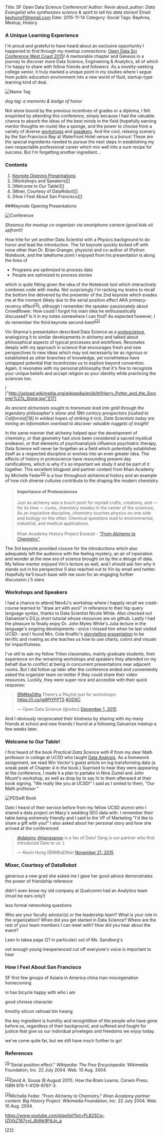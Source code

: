 Title: SF Open Data Science Conference!
Author: Kevin
about_author: <i>Data Evangelist who synthesizes science &amp; spirit to tell his data stories!</i>
Email: kevhung11@gmail.com
Date: 2015-11-14
Category: Social
Tags: BayArea, Meetup, History

### A Unique Learning Experience

I'm proud and grateful to have heard about an exclusive opportunity I happened to find through my meetup connections: [<a href="http://odsc.com/" target="_blank">Open Data Sci Conference West Coast 2015</a>][4]! A memorable chapter and Genesis in a journey to discover more Data Science, Engineering &amp; Analytics, all of which I'm happy to share with fellow friends and followers. As a novelty-seeking college senior, it truly marked a unique point in my studies where I segue from public education environment into a new world of fluid, startup-type learning kind of deal.

![Name Tag][1]
<div class="center"><i>dog tag: a memento &amp; badge of honor</i></div>

Not alone bound by the previous incentives of grades or a diploma, I felt enspirited by attending this conference, simply because I had the valuable chance to absorb the ideas of the best minds in the field (hopefully earning mentor thoughts en route) like a sponge, and the power to choose from a variety of diverse [workshops][8] and [speakers][7]. And the cool, relaxing scenery by the San Francisco Bay at Waterfront Hotel venue is a bonus! These are the special ingredients needed to pursue the next steps in establishing my own respectable professional career which mix well into a sure recipe for success. But I'm forgetting another ingredient...

<div class="panel toc">
	<div class="panel-heading" style="margin-top: 0px">
		<h3>Contents</h3>
	</div>
	<ol>
		<li><a href="#toc-keynote">Keynote Opening Presentations</a></li>
		<li>[Workshops and Speakers][]</li>
		<li>[Welcome to Our Table!][]</li>
		<li>[Mixer, Courtesy of DataRobot][]</li>
		<li>[How I Feel About San Francisco][]</li>
	</ol>

</div>

<a id="toc-keynote"></a>
###Keynote Opening Presentations


![Conference][2]
<div class="center"><i>Sheamus the meetup co-organizer via smartphone camera (good kids sit upfront!)</i></div>

How trite for yet another Data Scientist with a Physics background to do honor and lead the introduction. The 1st keynote quickly kicked off with none other than Dr. Brian Granger, physicist and co-author of IPython Notebook, and the takehome point I enjoyed from his presentation is along the lines of

* Programs are optimized to process data
* People are optimized to process stories

which is quite fitting given the idea of the Notebook tool which interactively combines code with media. Not surprisingly I'm racking my brains to recall the bottom line delivered by the presenter of the 2nd keynote which evades me at the moment (likely due to the serial position effect AKA primacy-recency effect<sup id="serial-position-effect">[\[1\]][11]</sup>), although I remember the speaker passionately about Crowdflower. How could I forgot his main idea he enthusiastically discussed? Is it in my notes somewhere I can find? As expected however, I do remember the third keynote second-best!<sup id="primacy-recency-effect">[\[2\]][12]</sup>

Vin Sharma's presentation described Data Science as a [protoscience][14], analogizing it to similar developments in alchemy and talked about philosophical aspects of typical processes and workflows. Resonates deeply with my approach in science that encourages fresh and new perspectives to new ideas which may not necessarily be as rigorous or established as other branches of knowledge, yet nonetheless have untapped potential that incentivizes us to explore beyond convention. Again, it resonates with my personal philosophy that it's fine to recognize your unique beliefs and accept religion as your identity while practicing the sciences too.

!["http://upload.wikimedia.org/wikipedia/en/b/bf/Harry_Potter_and_the_Sorcerer%27s_Stone.jpg"][17]
<caption class="center"><i>As ancient alchemists sought to transmute lead into gold through the legendary philosopher's stone and 19th century prospectors [rushed to California][18] in wildest hopes of striking it rich, Data Scientists today are mining an information overload to discover valuable nuggets of insight!</i></caption>

In the same manner that alchemy helped spur the development of chemistry, or that geometry had once been considered a sacred mystical endeavor, or that elements of psychoanalysis influence psychiatric therapy, Data Science will never be forgetten as a field which potentially establishes itself as a respected discipline or evolves into an even greater idea. The effects of history in protoscience have resounding present day ramifications, which is why it's so important we study it and be part of it together. This excellent blogpost and partner content from Khan Academy by Michelle Feder<sup id="alchemy-history">[\[3\]][15]</sup> is a tour throughout alchemical history and an example of how rich diverse cultures contribute to the shaping the modern chemistry

> #### Importance of Protosciences
> Just as alchemy was a touch point for myriad crafts, creations, and — for its time — cures, chemistry resides in the center of the sciences. As an inquisitive discipline, chemistry touches physics on one side and biology on the other. Chemical questions lead to environmental, industrial, and medical applications.
> <br /><br />
> Khan Academy History Project Excerpt - ["From Alchemy to Chemistry"][13]

The 3rd keynote provided closure for the introductions which also adequately left the audience with the feeling mystery, an air of inpsiration and wonder at the new era of science brought on by the a deluge of data. My fellow mentor enjoyed Vin's lecture as well, and I should ask him why it stands out in his perspective (I also reached out to Vin by email and twitter. Hopefully he'll touch base with me soon for an engaging further discussion.) 5 stars

### Workshops and Speakers

I had a chance to attend Neo4J's workshop where I happily recall we crash-course learned to "draw art with ascii" in reference to their hip query language syntax, thanks to Data Scientist Nicole White. Also checked out Galvanize's D3.js short tutorial whose resources are on github. Lastly I had the pleasure to finally enjoy Dr. John Myles White's Julia lecture in the language's ongoing developments &dash; since I missed him when he last visited UCSD &dash; and I found Mrs. Cole Knaflic's [storytelling][19] [presentation][20] to be terrific and riveting as she teaches us how to use charts, colors and visuals for impactfulness.

I've still to ask my fellow Triton classmates, mainly graduate students, their experience on the remaining workshops and speakers they attended on my behalf due to conflict at being in concurrent presentations near adjacent rooms. But I did follow up later after the conference ended and conveniently asked the organizer team on twitter if they could share their video resources. Luckily, they were super nice and accesible with their quick response:

<blockquote class="twitter-tweet" lang="en"><p lang="en" dir="ltr"><a href="https://twitter.com/M8taD8ta">@M8taD8ta</a> There&#39;s a Playlist just for workshops: <a href="https://t.co/ig8PtYFPT5">https://t.co/ig8PtYFPT5</a> <a href="https://twitter.com/hashtag/ODSC?src=hash">#ODSC</a></p>&mdash; Open Data Science (@odsc) <a href="https://twitter.com/odsc/status/671712884922126337">December 1, 2015</a></blockquote>

And I obviously reciprocated their kindness by sharing with my many friends at school and new friends I found at a following Galvanize meetup a few weeks later.

### Welcome to Our Table!

I first heard of the book <i>Practical Data Science with R</i> from my dear Math professor in college at UCSD who taught [Data Analysis][21]. As a homework assignment, we read Win Vector's guest article on log transforming data (a sneak peek of Chapter 4 in the book.) Suprised to hear they were appearing at the conference, I made it a plan to partake in Nina Zumel and John Mount's workshop, as well as drop by to say hi to them afterward at their book signing. "We really like you at UCSD!" I said as I smiled to them, "Our Math professor "

![PDSwR Book][3]

Dato I heard of their service before from my fellow UCSD alumni who I shared a data project on Macy's wedding SEO data with. I remember their table being extremely friendly and I said to the VP of Marketing "I'd like to share a gift with you!" I also asked about her personal story and how she arrived at the conferenced

<blockquote class="twitter-tweet" lang="en"><p lang="en" dir="ltr"><a href="https://twitter.com/datoinc">@datoinc</a> <a href="https://twitter.com/jjangsangy">@jjangsangy</a> is a fan of Dato! Sang is our partner who first introduced Dato to us :)</p>&mdash; Kevin Hung (@M8taD8ta) <a href="https://twitter.com/M8taD8ta/status/668187295179083776">November 21, 2015</a></blockquote>
<script async src="//platform.twitter.com/widgets.js" charset="utf-8"></script>

### Mixer, Courtesy of DataRobot

generous 
a new grad she asked me I gave her good advice demonstrates the power of friendship reference

didn't even know my old company at Qualcomm had an Analytics team (must be ears only!)

less formal networking questions

Who are your faculty advisor(s) or the leadership team?
What is your role in the organization?
When did you get started in Data Science?
Where are the rest of your team members I can meet with?
How did you hear about the event?






Lean In takea page (21 in particular) out of Ms. Sandberg's 

not enough young inexperienced cut off everyone's voice is important to hear

### How I Feel About San Francisco

SF first few groups of Asians in America china man miscegenation homecoming

ni hao bicycle happy with who i am

good chinese character


timothy silicon railroad tim hwang

the key ingredient is humility and recognitition of the people who have gone before us, regardless of their background, and suffered and fought for justice that give us our individual priveleges and freedoms we enjoy today.

we've come quite far, but we still have much further to go!


### References

<sup>[\[1\]][10]</sup><ref id="ref-serial-position-effect">"Serial position effect." <i>Wikipedia: The Free Encyclopedia.</i> Wikimedia Foundation, Inc. 22 July 2004. Web. 10 Aug. 2004.</ref>[<sup><i class="fa fa-external-link"></i></sup>][5]

<sup>[\[2\]][9]</sup><ref id="ref-primacy-recency-effect">David A. Sousa (8 August 2011). How the Brain Learns. Corwin Press. ISBN 978-1-4129-9797-3. </ref>[<sup><i class="fa fa-external-link"></i></sup>][6]

<sup>[\[3\]][16]</sup><ref id="ref-alchemy-history">Michelle Feder. "From Alchemy to Chemistry." <i>Khan Academy partner content: Big History Project.</i> Wikimedia Foundation, Inc. 22 July 2004. Web. 10 Aug. 2004.</ref> [<sup><i class="fa fa-external-link"></i></sup>][13]



https://www.youtube.com/playlist?list=PLB2SCq-tZtVkZ167yvt_4h8jk9FttJn_a

[1]: images/nametag.jpg "ODSC Name Tag"
[2]: images/keynote.jpg "Opening Key Note"
[3]: images/booksigning.jpg "Practical Data Science with R Book"
[4]: http://odsc.com/ "ODSC Website"
[5]: http://en.wikipedia.org/wiki/Serial_position_effect "Serial Position Effect Wikipedia"
[6]: http://www.lancsngfl.ac.uk/secondary/math/download/file/How%20the%20Brain%20Learns%20by%20David%20Sousa.pdf "Primacy-Recency Study 40-80 minute sessions"
[7]: http://web.archive.org/web/20151026081351/http://opendatascicon.com/open-data-science-conference-speakers/ "Speakers for ODSC West 2015"
[8]: http://web.archive.org/web/20151026022016/http://opendatascicon.com/workshops/ "Workshops for ODSC West"
[9]: #primacy-recency-effect
[10]: #serial-position-effect
[11]: #ref-serial-position-effect
[12]: #ref-primacy-recency-effect
[13]: http://www.khanacademy.org/partner-content/big-history-project/stars-and-elements/other-material3/a/from-alchemy-to-chemistry "From Alchemy to Chemistry"
[14]: http://en.wikipedia.org/wiki/Protoscience "Protoscience on Wikipedia"
[15]: #ref-alchemy-history
[16]: #alchemy-history
[17]: http://upload.wikimedia.org/wikipedia/en/b/bf/Harry_Potter_and_the_Sorcerer%27s_Stone.jpg "image on wikimedia uploads"
[18]: http://en.wikipedia.org/wiki/California_Gold_Rush "Gold Rush on Wikipedia"
[19]: http://www.amazon.com/Storytelling-Data-Visualization-Business-Professionals/dp/1119002257 "Storytelling with Data Amazon"
[20]: http://www.youtube.com/watch?v=4g2g1vS157Q "Storytelling with Data Video"
[21]: http://math189.edublogs.org "Math 189 Winter 2015"
[22]: 
